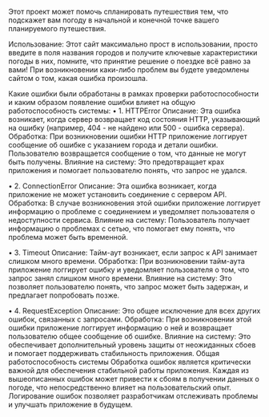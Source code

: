 Этот проект может помочь спланировать путешествия тем, что подскажет вам погоду в начальной и конечной точке вашего планируемого путешествия.

   Использование:
Этот сайт максимально прост в использовании, просто введите в поля названия городов и получите ключевые характеристики погоды в них, помните, что принятие решение о поездке всё равно за вами!
При возникновении каки-либо проблем вы будете уведомлены сайтом о том, какая ошибка произошла.


  Какие ошибки были обработаны в рамках проверки работоспособности и каким образом появление ошибки влияет на общую работоспособность системы:
• 1. HTTPError
Описание: Эта ошибка возникает, когда сервер возвращает код состояния HTTP, указывающий на ошибку (например, 404 - не найдено или 500 - ошибка сервера).
Обработка: При возникновении ошибки HTTP приложение логгирует сообщение об ошибке с указанием города и детали ошибки. Пользователю возвращается сообщение о том, что данные не могут быть получены.
Влияние на систему: Это предотвращает крах приложения и помогает пользователю понять, что запрос не удался.

• 2. ConnectionError
Описание: Эта ошибка возникает, когда приложение не может установить соединение с сервером API.
Обработка: В случае возникновения этой ошибки приложение логгирует информацию о проблеме с соединением и уведомляет пользователя о недоступности сервиса.
Влияние на систему: Пользователь получает информацию о проблемах с сетью, что помогает ему понять, что проблема может быть временной.

• 3. Timeout
Описание: Тайм-аут возникает, если запрос к API занимает слишком много времени.
Обработка: При возникновении тайм-аута приложение логгирует ошибку и уведомляет пользователя о том, что запрос занял слишком много времени.
Влияние на систему: Это позволяет пользователю понять, что запрос может быть задержан, и предлагает попробовать позже.

• 4. RequestException
Описание: Это общее исключение для всех других ошибок, связанных с запросами.
Обработка: При возникновении этой ошибки приложение логгирует информацию о ней и возвращает пользователю общее сообщение об ошибке.
Влияние на систему: Это обеспечивает дополнительный уровень защиты от неожиданных сбоев и помогает поддерживать стабильность приложения.
Общая работоспособность системы
Обработка ошибок является критически важной для обеспечения стабильной работы приложения. Каждая из вышеописанных ошибок может привести к сбоям в получении данных о погоде, что непосредственно влияет на пользовательский опыт. Логирование ошибок позволяет разработчикам отслеживать проблемы и улучшать приложение в будущем.
